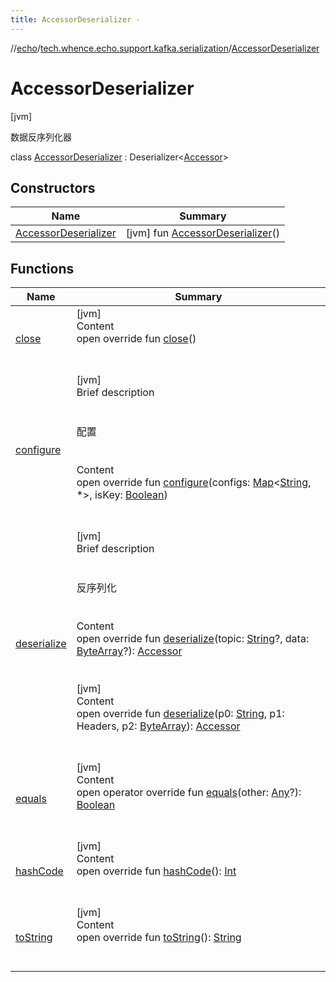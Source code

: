 ```yaml
---
title: AccessorDeserializer -
---
```

//[echo](../../index.md)/[tech.whence.echo.support.kafka.serialization](../index.md)/[AccessorDeserializer](index.md)



# AccessorDeserializer  
 [jvm] 

数据反序列化器

class [AccessorDeserializer](index.md) : Deserializer<[Accessor](../../tech.whence.echo.container.accessor/-accessor/index.md)>    


## Constructors  
  
|  Name|  Summary| 
|---|---|
| [AccessorDeserializer](-accessor-deserializer.md)|  [jvm] fun [AccessorDeserializer](-accessor-deserializer.md)()   <br>


## Functions  
  
|  Name|  Summary| 
|---|---|
| [close](index.md#org.apache.kafka.common.serialization/Deserializer/close/#/PointingToDeclaration/)| [jvm]  <br>Content  <br>open override fun [close](index.md#org.apache.kafka.common.serialization/Deserializer/close/#/PointingToDeclaration/)()  <br><br><br>
| [configure](configure.md)| [jvm]  <br>Brief description  <br><br><br>配置<br><br>  <br>Content  <br>open override fun [configure](configure.md)(configs: [Map](https://kotlinlang.org/api/latest/jvm/stdlib/kotlin.collections/-map/index.html)<[String](https://kotlinlang.org/api/latest/jvm/stdlib/kotlin/-string/index.html), *>, isKey: [Boolean](https://kotlinlang.org/api/latest/jvm/stdlib/kotlin/-boolean/index.html))  <br><br><br>
| [deserialize](deserialize.md)| [jvm]  <br>Brief description  <br><br><br>反序列化<br><br>  <br>Content  <br>open override fun [deserialize](deserialize.md)(topic: [String](https://kotlinlang.org/api/latest/jvm/stdlib/kotlin/-string/index.html)?, data: [ByteArray](https://kotlinlang.org/api/latest/jvm/stdlib/kotlin/-byte-array/index.html)?): [Accessor](../../tech.whence.echo.container.accessor/-accessor/index.md)  <br><br><br>[jvm]  <br>Content  <br>open override fun [deserialize](index.md#org.apache.kafka.common.serialization/Deserializer/deserialize/#kotlin.String#org.apache.kafka.common.header.Headers#kotlin.ByteArray/PointingToDeclaration/)(p0: [String](https://kotlinlang.org/api/latest/jvm/stdlib/kotlin/-string/index.html), p1: Headers, p2: [ByteArray](https://kotlinlang.org/api/latest/jvm/stdlib/kotlin/-byte-array/index.html)): [Accessor](../../tech.whence.echo.container.accessor/-accessor/index.md)  <br><br><br>
| [equals](../../tech.whence.echo.webclient.response.exception/-response-unrecognized-exception/index.md#kotlin/Any/equals/#kotlin.Any?/PointingToDeclaration/)| [jvm]  <br>Content  <br>open operator override fun [equals](../../tech.whence.echo.webclient.response.exception/-response-unrecognized-exception/index.md#kotlin/Any/equals/#kotlin.Any?/PointingToDeclaration/)(other: [Any](https://kotlinlang.org/api/latest/jvm/stdlib/kotlin/-any/index.html)?): [Boolean](https://kotlinlang.org/api/latest/jvm/stdlib/kotlin/-boolean/index.html)  <br><br><br>
| [hashCode](../../tech.whence.echo.webclient.response.exception/-response-unrecognized-exception/index.md#kotlin/Any/hashCode/#/PointingToDeclaration/)| [jvm]  <br>Content  <br>open override fun [hashCode](../../tech.whence.echo.webclient.response.exception/-response-unrecognized-exception/index.md#kotlin/Any/hashCode/#/PointingToDeclaration/)(): [Int](https://kotlinlang.org/api/latest/jvm/stdlib/kotlin/-int/index.html)  <br><br><br>
| [toString](../../tech.whence.echo.webclient.response.exception/-response-unrecognized-exception/index.md#kotlin/Any/toString/#/PointingToDeclaration/)| [jvm]  <br>Content  <br>open override fun [toString](../../tech.whence.echo.webclient.response.exception/-response-unrecognized-exception/index.md#kotlin/Any/toString/#/PointingToDeclaration/)(): [String](https://kotlinlang.org/api/latest/jvm/stdlib/kotlin/-string/index.html)  <br><br><br>

